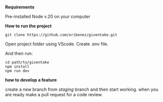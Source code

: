 **Requirements**

Pre-installed Node v.20 on your computer



**How to run the project**
```
git clone https://github.com/oribenez/giventake.git
```
Open project folder using VScode.
Create .env file.

And then run:
```
cd path/to/giventake
npm install
npm run dev
```

**how to develop a feature**

create a new branch from *staging* branch and then start working.
when you are ready make a pull request for a code review.
